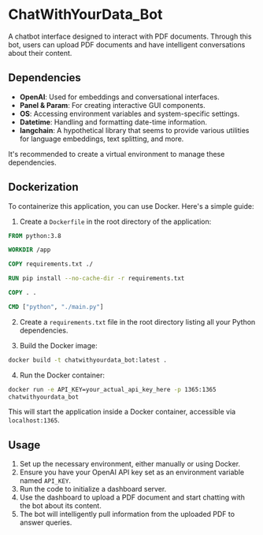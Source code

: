# ChatWithYourData_Bot

A chatbot interface designed to interact with PDF documents. Through this bot, users can upload PDF documents and have intelligent conversations about their content.

## Dependencies

- **OpenAI**: Used for embeddings and conversational interfaces.
- **Panel & Param**: For creating interactive GUI components.
- **OS**: Accessing environment variables and system-specific settings.
- **Datetime**: Handling and formatting date-time information.
- **langchain**: A hypothetical library that seems to provide various utilities for language embeddings, text splitting, and more.

It's recommended to create a virtual environment to manage these dependencies.

## Dockerization

To containerize this application, you can use Docker. Here's a simple guide:

1. Create a `Dockerfile` in the root directory of the application:

```Dockerfile
FROM python:3.8

WORKDIR /app

COPY requirements.txt ./

RUN pip install --no-cache-dir -r requirements.txt

COPY . .

CMD ["python", "./main.py"]
```

2. Create a `requirements.txt` file in the root directory listing all your Python dependencies.

3. Build the Docker image:

```bash
docker build -t chatwithyourdata_bot:latest .
```

4. Run the Docker container:

```bash
docker run -e API_KEY=your_actual_api_key_here -p 1365:1365 
chatwithyourdata_bot
```

This will start the application inside a Docker container, accessible via `localhost:1365`.

## Usage

1. Set up the necessary environment, either manually or using Docker.
2. Ensure you have your OpenAI API key set as an environment variable named `API_KEY`.
3. Run the code to initialize a dashboard server.
4. Use the dashboard to upload a PDF document and start chatting with the bot about its content.
5. The bot will intelligently pull information from the uploaded PDF to answer queries.

